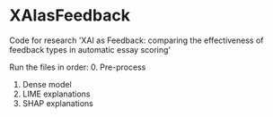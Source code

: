 # XAIasFeedback
Code for research 'XAI as Feedback: comparing the effectiveness of feedback types in automatic essay scoring'

Run the files in order:
0. Pre-process
1. Dense model
2. LIME explanations
3. SHAP explanations
